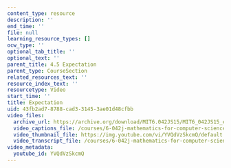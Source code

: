 ```yaml
---
content_type: resource
description: ''
end_time: ''
file: null
learning_resource_types: []
ocw_type: ''
optional_tab_title: ''
optional_text: ''
parent_title: 4.5 Expectation
parent_type: CourseSection
related_resources_text: ''
resource_index_text: ''
resourcetype: Video
start_time: ''
title: Expectation
uid: 43fb2ad7-8788-cad3-3145-3ae01d48cfbb
video_files:
  archive_url: https://archive.org/download/MIT6.042JS15/MIT6_042JS15_expectintro_video_ipod.mp4
  video_captions_file: /courses/6-042j-mathematics-for-computer-science-spring-2015/3db1de97f7d85280b59c580bc65963a4_YVQdVzSkcmQ.vtt
  video_thumbnail_file: https://img.youtube.com/vi/YVQdVzSkcmQ/default.jpg
  video_transcript_file: /courses/6-042j-mathematics-for-computer-science-spring-2015/1cac348f603760586caf62a85e5a72c2_YVQdVzSkcmQ.pdf
video_metadata:
  youtube_id: YVQdVzSkcmQ
---
```

